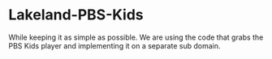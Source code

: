 # Lakeland-PBS-Kids
While keeping it as simple as possible. We are using the code that grabs the PBS Kids player and implementing it on a separate sub domain.
